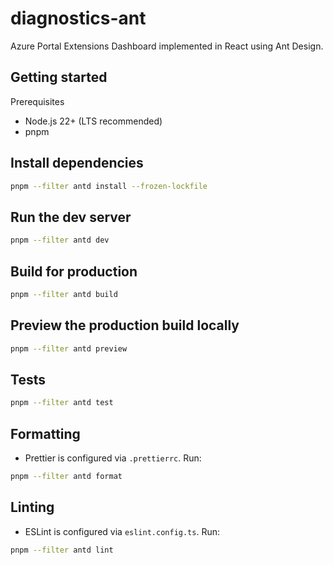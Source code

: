 # diagnostics-ant

Azure Portal Extensions Dashboard implemented in React using Ant Design.

## Getting started

Prerequisites

- Node.js 22+ (LTS recommended)
- pnpm

## Install dependencies

```bash
pnpm --filter antd install --frozen-lockfile
```

## Run the dev server

```bash
pnpm --filter antd dev
```

## Build for production

```bash
pnpm --filter antd build
```

## Preview the production build locally

```bash
pnpm --filter antd preview
```

## Tests

```bash
pnpm --filter antd test
```

## Formatting

- Prettier is configured via `.prettierrc`. Run:

```bash
pnpm --filter antd format
```

## Linting

- ESLint is configured via `eslint.config.ts`. Run:

```bash
pnpm --filter antd lint
```
